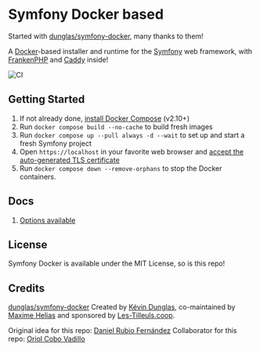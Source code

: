 # Symfony Docker based

Started with [dunglas/symfony-docker](https://github.com/dunglas/symfony-docker), many thanks to them!

A [Docker](https://www.docker.com/)-based installer and runtime for the [Symfony](https://symfony.com) web framework,
with [FrankenPHP](https://frankenphp.dev) and [Caddy](https://caddyserver.com/) inside!

![CI](https://github.com/dunglas/symfony-docker/workflows/CI/badge.svg)

## Getting Started

1. If not already done, [install Docker Compose](https://docs.docker.com/compose/install/) (v2.10+)
2. Run `docker compose build --no-cache` to build fresh images
3. Run `docker compose up --pull always -d --wait` to set up and start a fresh Symfony project
4. Open `https://localhost` in your favorite web browser and [accept the auto-generated TLS certificate](https://stackoverflow.com/a/15076602/1352334)
5. Run `docker compose down --remove-orphans` to stop the Docker containers.

## Docs

1. [Options available](docs/main.md)

## License

Symfony Docker is available under the MIT License, so is this repo!

## Credits

[dunglas/symfony-docker](https://github.com/dunglas/symfony-docker) Created by [Kévin Dunglas](https://dunglas.dev), co-maintained by [Maxime Helias](https://twitter.com/maxhelias) and sponsored by [Les-Tilleuls.coop](https://les-tilleuls.coop).

Original idea for this repo: [Daniel Rubio Fernández](https://github.com/Dani2033)
Collaborator for this repo: [Oriol Cobo Vadillo](https://github.com/Sukek)